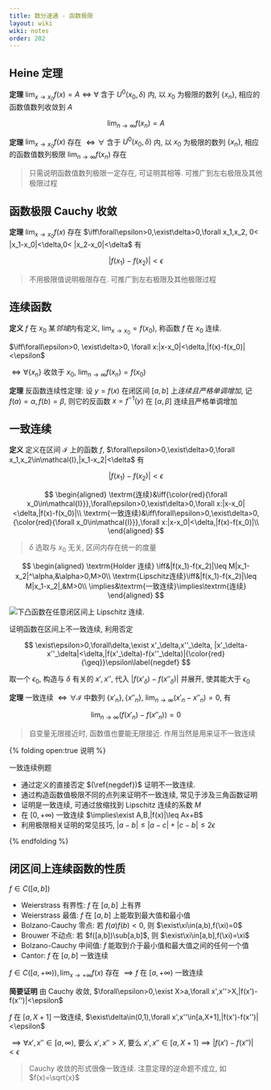 ```yaml
---
title: 数分速通 - 函数极限
layout: wiki
wiki: notes
order: 202
---
```


## Heine 定理

**定理** $\lim_{x\to x_0}f(x)=A\iff\forall$ 含于 $U^0(x_0,\delta)$ 内, 以 $x_0$ 为极限的数列 $\{x_n\}$, 相应的函数值数列收敛到 $A$

$$
\lim_{n\to\infty}f(x_n)=A
$$

**定理** $\lim_{x\to x_0}f(x)$ 存在 $\iff\forall$ 含于 $U^0(x_0,\delta)$ 内, 以 $x_0$ 为极限的数列 $\{x_n\}$, 相应的函数值数列极限 $\lim_{n\to\infty}f(x_n)$ 存在

> 只需说明函数值数列极限一定存在, 可证明其相等. 可推广到左右极限及其他极限过程

## 函数极限 Cauchy 收敛

**定理** $\lim_{x\to x_0}f(x)$ 存在 $\iff\forall\epsilon>0,\exist\delta>0,\forall x_1,x_2, 0< |x_1-x_0|<\delta,0< |x_2-x_0|<\delta$ 有

$$
|f(x_1)-f(x_2)|<\epsilon
$$

> 不用极限值说明极限存在. 可推广到左右极限及其他极限过程

## 连续函数

**定义** $f$ 在 $x_0$ 某*邻域*内有定义, $\lim_{x\to x_0}=f(x_0)$, 称函数 $f$ 在 $x_0$ 连续.

$\iff\forall\epsilon>0, \exist\delta>0, \forall x:|x-x_0|<\delta,|f(x)-f(x_0)|<\epsilon$

$\iff\forall\{x_n\}$ 收敛于 $x_0$, $\lim_{n\to\infty}f(x_n)=f(x_0)$

**定理** 反函数连续性定理: 设 $y=f(x)$ 在闭区间 $[a,b]$ 上*连续且严格单调增加*, 记 $f(a)=\alpha, f(b)=\beta$, 则它的反函数 $x=f^{-1}(y)$ 在 $[\alpha,\beta]$ 连续且严格单调增加

## 一致连续

**定义** 定义在区间 $\mathcal{I}$ 上的函数 $f$, $\forall\epsilon>0,\exist\delta>0,\forall x_1,x_2\in\mathcal{I},|x_1-x_2|<\delta$ 有

$$
|f(x_1)-f(x_2)|<\epsilon
$$

$$
\begin{aligned}
    \textrm{连续}&\iff{\color{red}{\forall x_0\in\mathcal{I}}},\forall\epsilon>0,\exist\delta>0,\forall x:|x-x_0|<\delta,|f(x)-f(x_0)|\\
    \textrm{一致连续}&\iff\forall\epsilon>0,\exist\delta>0,{\color{red}{\forall x_0\in\mathcal{I}}},\forall x:|x-x_0|<\delta,|f(x)-f(x_0)|\\
\end{aligned}
$$

> $\delta$ 选取与 $x_0$ 无关, 区间内存在统一的度量

$$
\begin{aligned}
    \textrm{Holder 连续}  \iff&|f(x_1)-f(x_2)|\leq M|x_1-x_2|^\alpha,&\alpha>0,M>0\\
    \textrm{Lipschitz连续}\iff&|f(x_1)-f(x_2)|\leq M|x_1-x_2|,&M>0\\
                      \implies&\textrm{一致连续}\implies\textrm{连续}
\end{aligned}
$$

![下凸函数在任意闭区间上 Lipschitz 连续.](https://cdn.duanyll.com/img/20230208175334.png)

证明函数在区间上不一致连续, 利用否定

$$
\exist\epsilon>0,\forall\delta,\exist x'_\delta,x''_\delta, |x'_\delta-x''_\delta|<\delta,|f(x'_\delta)-f(x''_\delta)|{\color{red}{\geq}}\epsilon\label{negdef}
$$

取一个 $\epsilon_0$, 构造与 $\delta$ 有关的 $x',x''$, 代入 $|f(x'_\delta)-f(x''_\delta)|$ 并展开, 使其能大于 $\epsilon_0$

**定理** 一致连续 $\iff\forall\mathcal{I}$ 中数列 $\{x'_n\},\{x''_n\}$, $\lim_{n\to\infty}(x'_n-x''_n)=0$, 有

$$
\lim_{n\to\infty}(f(x'_n)-f(x''_n))=0
$$

> 自变量无限接近时, 函数值也要能无限接近. 作用当然是用来证不一致连续

{% folding open:true 说明 %}

一致连续例题

- 通过定义的直接否定 $(\ref{negdef})$ 证明不一致连续. 
- 通过构造函数值极限不同的点列来证明不一致连续, 常见于涉及三角函数证明
- 证明是一致连续, 可通过放缩找到 Lipschitz 连续的系数 $M$
- 在 $[0,+\infty)$ 一致连续 $\implies\exist A,B,|f(x)|\leq Ax+B$ 
- 利用极限相关证明的常见技巧, $|a-b|\leq|a-c|+|c-b|\leq2\epsilon$

{% endfolding %}

## 闭区间上连续函数的性质

$f\in C([a,b])$

- Weierstrass 有界性: $f$ 在 $[a,b]$ 上有界
- Weierstrass 最值: $f$ 在 $[a,b]$ 上能取到最大值和最小值
- Bolzano-Cauchy 零点: 若 $f(a)f(b)<0$, 则 $\exist\xi\in(a,b),f(\xi)=0$
- Brouwer 不动点: 若 $f([a,b])\sub[a,b]$, 则 $\exist\xi\in[a,b],f(\xi)=\xi$
- Bolzano-Cauchy 中间值: $f$ 能取到介于最小值和最大值之间的任何一个值
- Cantor: $f$ 在 $[a,b]$ 一致连续

$f\in C([a,+\infty)), \lim_{x\to+\infty}f(x)$ 存在 $\implies f$ 在 $[a,+\infty)$ 一致连续

**简要证明** 由 Cauchy 收敛, $\forall\epsilon>0,\exist X>a,\forall x',x''>X,|f(x')-f(x'')|<\epsilon$

$f$ 在 $[a,X+1]$ 一致连续, $\exist\delta\in(0,1),\forall x',x''\in[a,X+1],|f(x')-f(x'')|<\epsilon$

$\implies\forall x',x''\in[a,\infty)$, 要么 $x',x''>X$, 要么 $x',x''\in[a,X+1]\implies|f(x')-f(x'')|<\epsilon$

> Cauchy 收敛的形式很像一致连续. 注意定理的逆命题不成立, 如 $f(x)=\sqrt{x}$